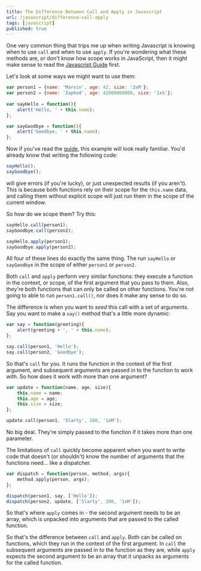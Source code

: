 ```yaml
---
title: The Difference Between Call and Apply in Javascript
url: /javascript/difference-call-apply
tags: [javascript]
published: true
---
```


One very common thing that trips me up when writing Javascript is knowing when to use `call` and when to use `apply`. If you're wondering what these methods are, or don't know how scope works in JavaScript, then it might make sense to read the [Javascript Guide][guide] first.

Let's look at some ways we might want to use them:

```javascript
var person1 = {name: 'Marvin', age: 42, size: '2xM'};
var person2 = {name: 'Zaphod', age: 42000000000, size: '1xS'};
    
var sayHello = function(){
    alert('Hello, ' + this.name);
};

var sayGoodbye = function(){
    alert('Goodbye, ' + this.name);
};
```

Now if you've read the [guide][guide], this example will look really familiar. You'd already know that writing the following code:

```javascript
sayHello();
sayGoodbye();
```

will give errors (if you're lucky), or just unexpected results (if you aren't). This is because both functions rely on their scope for the `this.name` data, and calling them without explicit scope will just run them in the scope of the current window. 

So how do we scope them? Try this:

```javascript
sayHello.call(person1);
sayGoodbye.call(person2);

sayHello.apply(person1);
sayGoodbye.apply(person2);
```

All four of these lines do exactly the same thing. The run `sayHello` or `sayGoodbye` in the scope of either `person1` or `person2`. 

Both `call` and `apply` perform very similar functions: they execute a function in the context, or scope, of the first argument that you pass to them. Also, they're both functions that can only be called on other functions. You're not going to able to run `person1.call()`, nor does it make any sense to do so. 

The difference is when you want to *seed* this call with a set of arguments. Say you want to make a `say()` method that's a little more dynamic:

```javascript
var say = function(greeting){
    alert(greeting + ', ' + this.name);
};

say.call(person1, 'Hello');
say.call(person2, 'Goodbye');
```

So that's `call` for you. It runs the function in the context of the first argument, and subsequent arguments are passed in to the function to work with. So how does it work with more than one argument?

```javascript
var update = function(name, age, size){
    this.name = name;
    this.age = age;
    this.size = size;
};

update.call(person1, 'Slarty', 200, '1xM');
```

No big deal. They're simply passed to the function if it takes more than one parameter. 

The limitations of `call` quickly become apparent when you want to write code that doesn't (or shouldn't) know the number of arguments that the functions need… like a dispatcher.

```javascript
var dispatch = function(person, method, args){
    method.apply(person, args);
};

dispatch(person1, say, ['Hello']);
dispatch(person2, update, ['Slarty', 200, '1xM']);
```

So that's where `apply` comes in - the second argument needs to be an array, which is unpacked into arguments that are passed to the called function.

So that's the difference between `call` and `apply`. Both can be called on functions, which they run in the context of the first argument. In `call` the subsequent arguments are passed in to the function as they are, while `apply` expects the second argument to be an array that it unpacks as arguments for the called function. 

[guide]: http://hangar.runway7.net/javascript-guide-to-objects-functions-scope-prototpyes-closures
